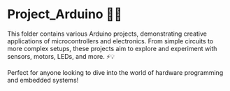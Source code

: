 # Project_Arduino 🤖🔧

This folder contains various Arduino projects, demonstrating creative applications of microcontrollers and electronics. From simple circuits to more complex setups, these projects aim to explore and experiment with sensors, motors, LEDs, and more. ⚡💡

Perfect for anyone looking to dive into the world of hardware programming and embedded systems!
